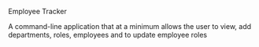 Employee Tracker 

A command-line application that at a minimum allows the user to view, add departments, roles, employees and to update employee roles 
